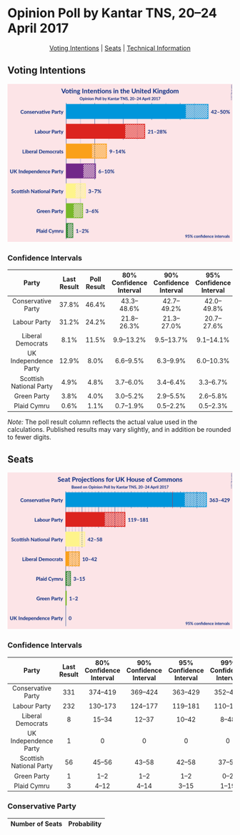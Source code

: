 # Opinion Poll by Kantar TNS, 20–24 April 2017

<p align="center"><a href="#voting-intentions">Voting Intentions</a> | <a href="#seats">Seats</a> | <a href="#technical-information">Technical Information</a></p>

## Voting Intentions

![Graph with voting intentions not yet produced](2017-04-24-Kantar-TNS.png "Voting Intentions")

### Confidence Intervals

| Party | Last Result | Poll Result | 80% Confidence Interval | 90% Confidence Interval | 95% Confidence Interval | 99% Confidence Interval |
|:-----:|:-----------:|:-----------:|:-----------------------:|:-----------------------:|:-----------------------:|:-----------------------:|
| Conservative Party | 37.8% | 46.4% | 43.3–48.6% |42.7–49.2% |42.0–49.8% |40.7–51.0% |
| Labour Party | 31.2% | 24.2% | 21.8–26.3% |21.3–27.0% |20.7–27.6% |19.8–28.7% |
| Liberal Democrats | 8.1% | 11.5% | 9.9–13.2% |9.5–13.7% |9.1–14.1% |8.4–15.0% |
| UK Independence Party | 12.9% | 8.0% | 6.6–9.5% |6.3–9.9% |6.0–10.3% |5.5–11.1% |
| Scottish National Party | 4.9% | 4.8% | 3.7–6.0% |3.4–6.4% |3.3–6.7% |2.9–7.4% |
| Green Party | 3.8% | 4.0% | 3.0–5.2% |2.9–5.5% |2.6–5.8% |2.3–6.4% |
| Plaid Cymru | 0.6% | 1.1% | 0.7–1.9% |0.5–2.2% |0.5–2.3% |0.4–2.7% |

*Note:* The poll result column reflects the actual value used in the calculations. Published results may vary slightly, and in addition be rounded to fewer digits.

## Seats

![Graph with seats not yet produced](2017-04-24-Kantar-TNS-seats.png "Seats")

### Confidence Intervals

| Party | Last Result | 80% Confidence Interval | 90% Confidence Interval | 95% Confidence Interval | 99% Confidence Interval |
|:-----:|:-----------:|:-----------------------:|:-----------------------:|:-----------------------:|:-----------------------:|
| Conservative Party | 331 | 374–419 |369–424 |363–429 |352–439 |
| Labour Party | 232 | 130–173 |124–177 |119–181 |110–193 |
| Liberal Democrats | 8 | 15–34 |12–37 |10–42 |8–48 |
| UK Independence Party | 1 | 0 |0 |0 |0 |
| Scottish National Party | 56 | 45–56 |43–58 |42–58 |37–59 |
| Green Party | 1 | 1–2 |1–2 |1–2 |0–2 |
| Plaid Cymru | 3 | 4–12 |4–14 |3–15 |1–19 |

### Conservative Party

| Number of Seats | Probability |
|:---------------:|:-----------:|
